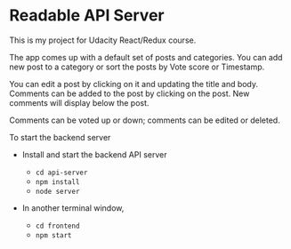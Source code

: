 # Readable API Server

This is my project for Udacity React/Redux course. 

The app comes up with a default set of posts and categories. You can add new post to a category or sort the posts by
Vote score or Timestamp.

You can edit a post by clicking on it and updating the title and body. Comments can be added to the post by clicking on
the post. New comments will display below the post.

Comments can be voted up or down; comments can be edited or deleted.

To start the backend server

* Install and start the backend API server
    - `cd api-server`
    - `npm install`
    - `node server`
    
* In another terminal window,
   
    - `cd frontend`
    - `npm start`


